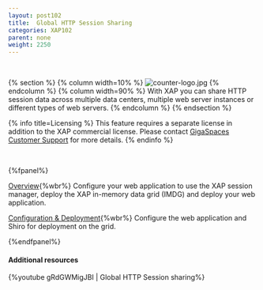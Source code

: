 ```yaml
---
layout: post102
title:  Global HTTP Session Sharing
categories: XAP102
parent: none
weight: 2250
---
```


<br>

{% section %}
{% column width=10% %}
![counter-logo.jpg](/attachment_files/subject/httpsession.png)
{% endcolumn %}
{% column width=90% %}
With XAP you can share HTTP session data across multiple data centers, multiple web server instances or different types of web servers.
{% endcolumn %}
{% endsection %}

{% info title=Licensing %}
This feature requires a separate license in addition to the XAP commercial license. Please contact [GigaSpaces Customer Support](http://www.gigaspaces.com/content/customer-support-services) for more details.
{% endinfo %}


<br>

{%fpanel%}

[Overview](./global-http-session-sharing.html){%wbr%}
Configure your web application to use the XAP session manager, deploy the XAP in-memory data grid (IMDG) and deploy your web application.

[Configuration & Deployment](./global-http-session-sharing-configuration.html){%wbr%}
Configure the web application and Shiro for deployment on the grid.

{%endfpanel%}





#### Additional resources

{%youtube gRdGWMigJBI | Global HTTP Session sharing%}

